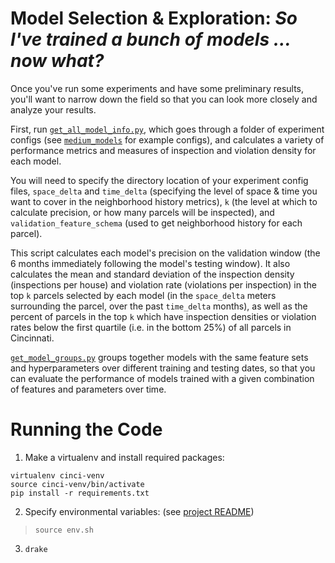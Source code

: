 # Model Selection & Exploration: **_So I've trained a bunch of models ... now what?_**
Once you've run some experiments and have some preliminary results, you'll 
want to narrow down the field so that you can look more closely and analyze 
your results. 

First, run [`get_all_model_info.py`](get_all_model_info.py), which goes through a folder of experiment
configs (see [`medium_models`](medium_models/) for example configs), and calculates
a variety of performance metrics and measures of inspection and violation density for each model.

You will need to specify the directory location of your experiment config files, `space_delta` 
and `time_delta` (specifying the level of space & time you want to cover in the neighborhood
history metrics), `k` (the level at which to calculate precision, or how many parcels
will be inspected), and `validation_feature_schema` (used to get neighborhood history
for each parcel).

This script calculates each model's precision on the validation window (the 6 months 
immediately following the model's testing window). It also calculates the mean and 
standard deviation of the inspection density (inspections per house) and violation 
rate (violations per inspection) in the top `k` parcels selected by each model
(in the `space_delta` meters surrounding the parcel, over the past `time_delta` months),
as well as the percent of parcels in the top `k` which have inspection densities
or violation rates below the first quartile (i.e. in the bottom 25%) of all parcels
in Cincinnati.

[`get_model_groups.py`](get_model_groups.py) groups together models with the same 
feature sets and hyperparameters over different training and testing dates, so
that you can evaluate the performance of models trained with a given combination of 
features and parameters over time.

 
# Running the Code 
1. Make a virtualenv and install required packages:
```
virtualenv cinci-venv
source cinci-venv/bin/activate
pip install -r requirements.txt
```
2. Specify environmental variables: (see [project README](../../README.md))
> `source env.sh` 
3. `drake` 


